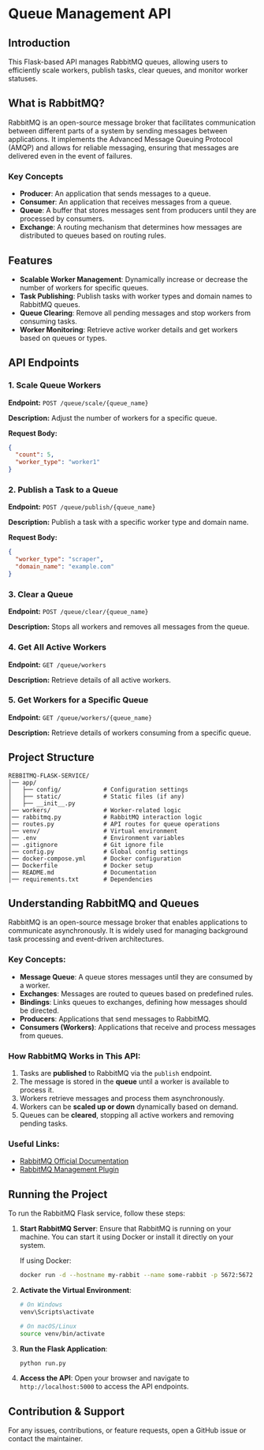 # Queue Management API

## Introduction

This Flask-based API manages RabbitMQ queues, allowing users to efficiently scale workers, publish tasks, clear queues, and monitor worker statuses.

## What is RabbitMQ?

RabbitMQ is an open-source message broker that facilitates communication between different parts of a system by sending messages between applications. It implements the Advanced Message Queuing Protocol (AMQP) and allows for reliable messaging, ensuring that messages are delivered even in the event of failures.

### Key Concepts

- **Producer**: An application that sends messages to a queue.
- **Consumer**: An application that receives messages from a queue.
- **Queue**: A buffer that stores messages sent from producers until they are processed by consumers.
- **Exchange**: A routing mechanism that determines how messages are distributed to queues based on routing rules.

## Features

- **Scalable Worker Management**: Dynamically increase or decrease the number of workers for specific queues.
- **Task Publishing**: Publish tasks with worker types and domain names to RabbitMQ queues.
- **Queue Clearing**: Remove all pending messages and stop workers from consuming tasks.
- **Worker Monitoring**: Retrieve active worker details and get workers based on queues or types.

## API Endpoints

### 1. Scale Queue Workers

**Endpoint:** `POST /queue/scale/{queue_name}`

**Description:** Adjust the number of workers for a specific queue.

**Request Body:**

```json
{
  "count": 5,
  "worker_type": "worker1"
}
```

### 2. Publish a Task to a Queue

**Endpoint:** `POST /queue/publish/{queue_name}`

**Description:** Publish a task with a specific worker type and domain name.

**Request Body:**

```json
{
  "worker_type": "scraper",
  "domain_name": "example.com"
}
```

### 3. Clear a Queue

**Endpoint:** `POST /queue/clear/{queue_name}`

**Description:** Stops all workers and removes all messages from the queue.

### 4. Get All Active Workers

**Endpoint:** `GET /queue/workers`

**Description:** Retrieve details of all active workers.

### 5. Get Workers for a Specific Queue

**Endpoint:** `GET /queue/workers/{queue_name}`

**Description:** Retrieve details of workers consuming from a specific queue.

## Project Structure

```
REBBITMQ-FLASK-SERVICE/
│── app/
│   ├── config/            # Configuration settings
│   ├── static/            # Static files (if any)
│   ├── __init__.py
│── workers/               # Worker-related logic
│── rabbitmq.py            # RabbitMQ interaction logic
│── routes.py              # API routes for queue operations
│── venv/                  # Virtual environment
│── .env                   # Environment variables
│── .gitignore             # Git ignore file
│── config.py              # Global config settings
│── docker-compose.yml     # Docker configuration
│── Dockerfile             # Docker setup
│── README.md              # Documentation
│── requirements.txt       # Dependencies
```

## Understanding RabbitMQ and Queues

RabbitMQ is an open-source message broker that enables applications to communicate asynchronously. It is widely used for managing background task processing and event-driven architectures.

### Key Concepts:

- **Message Queue**: A queue stores messages until they are consumed by a worker.
- **Exchanges**: Messages are routed to queues based on predefined rules.
- **Bindings**: Links queues to exchanges, defining how messages should be directed.
- **Producers**: Applications that send messages to RabbitMQ.
- **Consumers (Workers)**: Applications that receive and process messages from queues.

### How RabbitMQ Works in This API:

1. Tasks are **published** to RabbitMQ via the `publish` endpoint.
2. The message is stored in the **queue** until a worker is available to process it.
3. Workers retrieve messages and process them asynchronously.
4. Workers can be **scaled up or down** dynamically based on demand.
5. Queues can be **cleared**, stopping all active workers and removing pending tasks.

### Useful Links:

- [RabbitMQ Official Documentation](https://www.rabbitmq.com/documentation.html)
- [RabbitMQ Management Plugin](https://www.rabbitmq.com/management.html)

## Running the Project

To run the RabbitMQ Flask service, follow these steps:

1. **Start RabbitMQ Server**: Ensure that RabbitMQ is running on your machine. You can start it using Docker or install it directly on your system.

   If using Docker:

   ```bash
   docker run -d --hostname my-rabbit --name some-rabbit -p 5672:5672 -p 15672:15672 rabbitmq:3-management
   ```

2. **Activate the Virtual Environment**:

   ```bash
   # On Windows
   venv\Scripts\activate

   # On macOS/Linux
   source venv/bin/activate
   ```

3. **Run the Flask Application**:

   ```bash
   python run.py
   ```

4. **Access the API**: Open your browser and navigate to `http://localhost:5000` to access the API endpoints.

## Contribution & Support

For any issues, contributions, or feature requests, open a GitHub issue or contact the maintainer.
